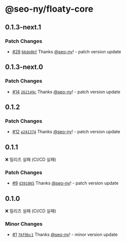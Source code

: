 # @seo-ny/floaty-core

## 0.1.3-next.1

### Patch Changes

- [#28](https://github.com/seo-ny/floaty/pull/28) [`66de0bf`](https://github.com/seo-ny/floaty/commit/66de0bfb58f4fa93f2ac0923bcba5e002758618b) Thanks [@seo-ny](https://github.com/seo-ny)! - patch version update

## 0.1.3-next.0

### Patch Changes

- [#14](https://github.com/seo-ny/floaty/pull/14) [`262149c`](https://github.com/seo-ny/floaty/commit/262149cfa60f8cd76e1caf87f72f4c7594652862) Thanks [@seo-ny](https://github.com/seo-ny)! - patch version update

## 0.1.2

### Patch Changes

- [#12](https://github.com/seo-ny/floaty/pull/12) [`a241374`](https://github.com/seo-ny/floaty/commit/a241374d6f291538088883eaa75522fd0d909cde) Thanks [@seo-ny](https://github.com/seo-ny)! - patch version update

## 0.1.1

❌ 릴리즈 실패 (CI/CD 실패)

### Patch Changes

- [#9](https://github.com/seo-ny/floaty/pull/9) [`d391065`](https://github.com/seo-ny/floaty/commit/d3910656bb6762ea583f07f70b70ecda6ea440e8) Thanks [@seo-ny](https://github.com/seo-ny)! - patch version update

## 0.1.0

❌ 릴리즈 실패 (CI/CD 실패)

### Minor Changes

- [#1](https://github.com/seo-ny/floaty/pull/1) [`76f9bc1`](https://github.com/seo-ny/floaty/commit/76f9bc100cf66c26597a6290203caa45f0d57b0a) Thanks [@seo-ny](https://github.com/seo-ny)! - minor version update
